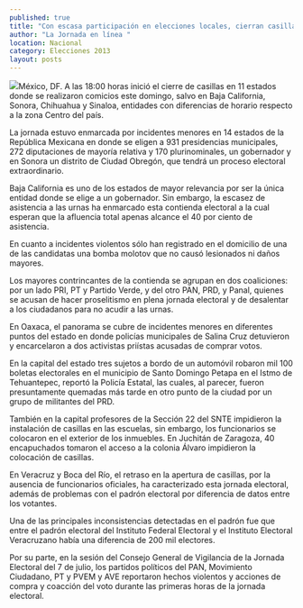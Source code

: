 ```yaml
---
published: true
title: "Con escasa participación en elecciones locales, cierran casillas en 11 de 14 estados"
author: "La Jornada en línea "
location: Nacional
category: Elecciones 2013
layout: posts
---
```


![](http://i.imgur.com/eT03UVrm.jpg)México, DF. A las 18:00 horas inició el cierre de casillas en 11 estados donde se realizaron comicios este domingo, salvo en Baja California, Sonora, Chihuahua y Sinaloa, entidades con diferencias de horario respecto a la zona Centro del país.

La jornada estuvo enmarcada por incidentes menores en 14 estados de la República Mexicana en donde se eligen a 931 presidencias municipales, 272 diputaciones de mayoría relativa y 170 plurinominales, un gobernador y en Sonora un distrito de Ciudad Obregón, que tendrá un proceso electoral extraordinario.

Baja California es uno de los estados de mayor relevancia por ser la única entidad donde se elige a un gobernador. Sin embargo, la escasez de asistencia a las urnas ha enmarcado esta contienda electoral a la cual esperan que la afluencia total apenas alcance el 40 por ciento de asistencia.

En cuanto a incidentes violentos sólo han registrado en el domicilio de una de las candidatas una bomba molotov que no causó lesionados ni daños mayores.

Los mayores contrincantes de la contienda se agrupan en dos coaliciones: por un lado PRI, PT y Partido Verde, y del otro PAN, PRD, y Panal, quienes se acusan de hacer proselitismo en plena jornada electoral y de desalentar a los ciudadanos para no acudir a las urnas.

En Oaxaca, el panorama se cubre de incidentes menores en diferentes puntos del estado en donde policías municipales de Salina Cruz detuvieron y encarcelaron a dos activistas priístas acusadas de comprar votos.

En la capital del estado tres sujetos a bordo de un automóvil robaron mil 100 boletas electorales en el municipio de Santo Domingo Petapa en el Istmo de Tehuantepec, reportó la Policía Estatal, las cuales, al parecer, fueron presuntamente quemadas más tarde en otro punto de la ciudad por un grupo de militantes del PRD.

También en la capital profesores de la Sección 22 del SNTE impidieron la instalación de casillas en las escuelas, sin embargo, los funcionarios se colocaron en el exterior de los inmuebles. En Juchitán de Zaragoza, 40 encapuchados tomaron el acceso a la colonia Álvaro impidieron la colocación de casillas.

En Veracruz y Boca del Río, el retraso en la apertura de casillas, por la ausencia de funcionarios oficiales, ha caracterizado esta jornada electoral, además de problemas con el padrón electoral por diferencia de datos entre los votantes.

Una de las principales inconsistencias detectadas en el padrón fue que entre el padrón electoral del Instituto Federal Electoral y el Instituto Electoral Veracruzano había una diferencia de 200 mil electores.

Por su parte, en la sesión del Consejo General de Vigilancia de la Jornada Electoral del 7 de julio, los partidos políticos del PAN, Movimiento Ciudadano, PT y PVEM y AVE reportaron hechos violentos y acciones de compra y coacción del voto durante las primeras horas de la jornada electoral.
